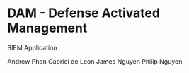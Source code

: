 # DAM - Defense Activated Management

SIEM Application

Andrew Phan Gabriel de Leon James Nguyen Philip Nguyen